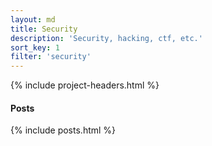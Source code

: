 ```yaml
---
layout: md
title: Security
description: 'Security, hacking, ctf, etc.'
sort_key: 1
filter: 'security'
---
```


{% include project-headers.html %}

#### Posts

{% include posts.html %}
